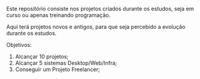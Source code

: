 Este repositório consiste nos projetos criados durante os estudos, seja em curso ou apenas treinando programação.

Aqui terá projetos novos e antigos, para que seja percebido a evolução durante os estudos.

Objetivos:

1. Alcançar 10 projetos;
2. Alcançar 5 sistemas Desktop/Web/Infra;
3. Conseguir um Projeto Freelancer;
